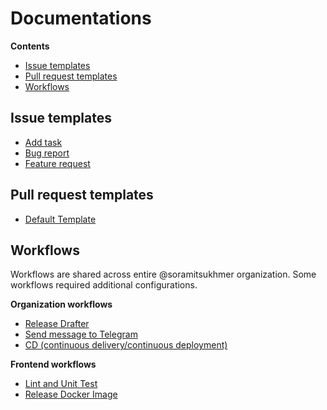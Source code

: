 # Documentations

**Contents**

- [Issue templates](#issue-templates)
- [Pull request templates](#pull-request-templates)
- [Workflows](#workflows)

## Issue templates

- [Add task](../.github/ISSUE_TEMPLATE/add_task.md)
- [Bug report](../.github/ISSUE_TEMPLATE/bug_report.md)
- [Feature request](../.github/ISSUE_TEMPLATE/feature_request.md)

## Pull request templates

- [Default Template](../.github/PULL_REQUEST_TEMPLATE/pull_request_template.md)

## Workflows

Workflows are shared across entire @soramitsukhmer organization.
Some workflows required additional configurations.

**Organization workflows**

- [Release Drafter](release-drafter.md)
- [Send message to Telegram](send-message-to-telegram.md)
- [CD (continuous delivery/continuous deployment)](continuous-deployment.md)

**Frontend workflows**

- [Lint and Unit Test](frontend-lint-and-test.md)
- [Release Docker Image](frontend-docker-release.md)
